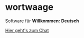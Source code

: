 # wortwaage
Software für **Willkommen: Deutsch**

[Hier geht's zum Chat](https://gitter.im/shecodes-students/wortwaage)

